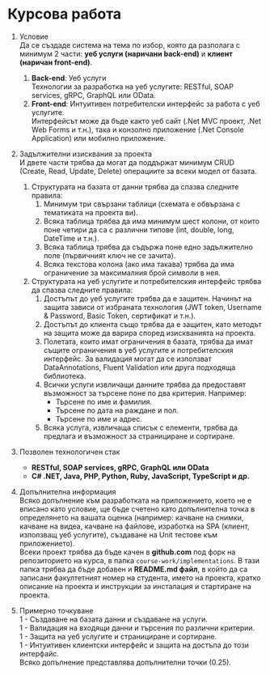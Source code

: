 # Курсова работа

1. Условие  
Да се създаде система на тема по избор, която да разполага с минимум 2 части: **уеб услуги (наричани back-end)** и **клиент (наричан front-end)**.  
    1. **Back-end**: Уеб услуги  
        Технологии за разработка на уеб услугите: RESTful, SOAP services, gRPC, GraphQL или OData.  
    2. **Front-end**: Интуитивен потребителски интерфейс за работа с уеб услугите.  
        Интерфейсът може да бъде както уеб сайт (.Net MVC проект, .Net Web Forms и т.н.), така и конзолно приложение (.Net Console Application) или мобилно приложение.

2. Задължителни изисквания за проекта  
И двете части трябва да могат да поддържат минимум CRUD (Create, Read, Update, Delete) операциите за всеки модел от базата.  
    1. Структурата на базата от данни трябва да спазва следните правила:  
        1. Минимум три свързани таблици (схемата е обвързана с тематиката на проекта ви).  
        2. Всяка таблица трябва да има минимум шест колони, от които поне четири да са с различни типове (int, double, long, DateTime и т.н.).  
        3. Всяка таблица трябва да съдържа поне едно задължително поле (първичният ключ не се зачита).  
        4. Всяка текстова колона (ако има такава) трябва да има ограничение за максималния брой символи в нея.  
    2. Структурата на уеб услугите и потребителския интерфейс трябва да спазва следните правила:  
        1. Достъпът до уеб услугите трябва да е защитен. Начинът на защита зависи от избраната технология (JWT token, Username & Password, Basic Token, сертификат и т.н.).  
        2. Достъпът до клиента също трябва да е защитен, като методът на защита може да варира според изискванията на проекта.  
        3. Полетата, които имат ограничения в базата, трябва да имат същите ограничения в уеб услугите и потребителския интерфейс. За валидация могат да се използват DataAnnotations, Fluent Validation или друга подходяща библиотека.  
        4. Всички услуги извличащи данните трябва да предоставят възможност за търсене поне по два критерия. Например:  
            * Търсене по име и фамилия.  
            * Търсене по дата на раждане и пол.  
            * Търсене по име и адрес.  
        5. Всяка услуга, извличаща списък с елементи, трябва да предлага и възможност за странициране и сортиране.  

3. Позволен технологичен стак  
    * **RESTful, SOAP services, gRPC, GraphQL или OData**  
    * **C# .NET, Java, PHP, Python, Ruby, JavaScript, TypeScript и др.**  

4. Допълнителна информация  
Всяко допълнение към разработката на приложението, което не е вписано като условие, ще бъде счетено като допълнителна точка в определянето на вашата оценка (например: качване на снимки, качване на видеа, качване на файлове, изработка на SPA (клиент, използващ уеб услугите), създаване на Unit тестове към приложението).  
Всеки проект трябва да бъде качен в **github.com** под форк на репозиторието на курса, в папка `course-work/implementations`. В тази папка трябва да бъде добавен и **README.md файл**, в който да са записани факултетният номер на студента, името на проекта, кратко описание на проекта и инструкции за инсталация и стартиране на проекта.  

5. Примерно точкуване  
1 - Създаване на базата данни и създаване на услуги.  
1 - Валидация на входящи данни и търсения по различни критерии.  
1 - Защита на уеб услугите и странициране и сортиране.  
1 - Интуитивен клиентски интерфейс и защита на достъпа до този интерфайс.  
Всяко допълнение представлява допълнителни точки (0.25).

